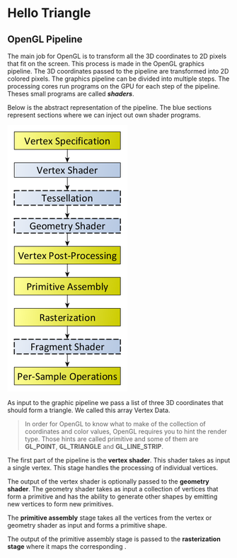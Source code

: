 # Hello Triangle
## OpenGL Pipeline
The main job for OpenGL is to transform all the 3D coordinates to 2D pixels that fit on the screen. This process is made in the OpenGL graphics pipeline. The 3D coordinates passed to the pipeline are transformed into 2D colored pixels. The graphics pipeline can be divided into multiple steps. The processing cores run programs on the GPU for each step of the pipeline. Theses small programs are called ***shaders***.

Below is the abstract representation of the pipeline. The blue sections represent sections where we can inject out own shader programs.

![alt-text](img/pipeline.png "OpenGL Pipeline")

As input to the graphic pipeline we pass a list of three 3D coordinates that should form a triangle. We called this array Vertex Data.

> In order for OpenGL to know what to make of the collection of coordinates and color values, OpenGL requires you to hint the render type. Those hints are called primitive and some of them are **GL_POINT**, **GL_TRIANGLE** and **GL_LINE_STRIP**.

The first part of the pipeline is the **vertex shader**. This shader takes as input a single vertex. This stage handles the processing of individual vertices.

The output of the vertex shader is optionally passed to the **geometry shader**. The geometry shader takes as input a collection of vertices that form a primitive and has the ability to generate other shapes by emitting new vertices to form new primitives.

The **primitive assembly** stage takes all the vertices from the vertex or geometry shader as input and forms a primitive shape.

The output of the primitive assembly stage is passed to the **rasterization stage** where it maps the corresponding .